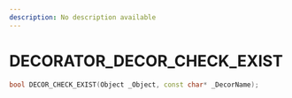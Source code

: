 ```yaml
---
description: No description available 
---
```


# DECORATOR\_DECOR_CHECK_EXIST

```cpp
bool DECOR_CHECK_EXIST(Object _Object, const char* _DecorName);
```